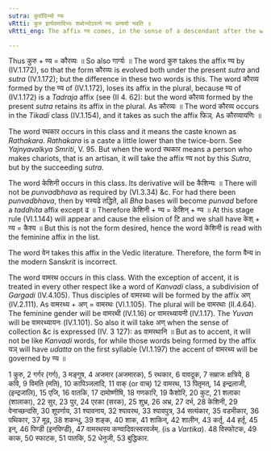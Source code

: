 ```yaml
---
sutra: कुर्वादिभ्यो ण्यः
vRtti: कुरु इत्येवमादिभ्यः शब्देभ्योऽपत्ये ण्यः प्रत्ययो भवति ॥
vRtti_eng: The affix ण्य comes, in the sense of a descendant after the words '_Kuru_' &c.

---
```

Thus कुरु + ण्य = कौरव्यः ॥ So also गार्ग्यः ॥ The word कुरु takes the affix ण्य by (IV.1.172), so that the form कौरव्यः is evolved both under the present _sutra_ and _sutra_ (IV.1.172); but the difference in these two words is this. The word कौरव्य formed by the ण्य of (IV.1.172), loses its affix in the plural, because ण्य of (IV.1.172) is a _Tadraja_ affix (see (II 4. 62): but the word कौरव्य formed by the present _sutra_ retains its affix in the plural. As कौरव्यः ॥ The word कौरव्य occurs in the _Tikadi_ class (IV.1.154), and it takes as such the affix फिञ्. As कौरव्यायणिः ॥

The word रथकार occurs in this class and it means the caste known as _Rathakara_. _Rathakara_ is a caste a little lower than the twice-born. See _Yajnyavalkya_ _Smriti_, V. 95. But when the word रथकार means a person who makes chariots, that is an artisan, it will take the affix ण्य not by this _Sutra_, but by the succeeding _sutra_. 

The word केशिनी occurs in this class. Its derivative will be कैशिन्यः ॥ There will not be _punvadbhava_ as required by (VI.3.34) &c. For had there been _punvadbhava_, then by भस्यढे तद्धिते, all _Bha_ bases will become _punvad_ before a _taddhita_ affix except ढ ॥ Therefore केशिनी + ण्य = केशिन् + ण्य ॥ At this stage rule (VI.1.144) will appear and cause the elision of टि and we shall have केश् + ण्य = कैश्य ॥ But this is not the form desired, hence the word केशिनी is read with the feminine affix in the list.

The word वेन takes this affix in the Vedic literature. Therefore, the form वैन्य in the modern Sanskrit is incorrect.

The word वामरथ occurs in this class. With the exception of accent, it is treated in every other respect like a word of _Kanvadi_ class, a subdivision of _Gargadi_ (IV.4.105). Thus disciples of वामरथ्यः will be formed by the affix अण् (IV.2.111). As वामरथ्य + अण् = वामरथः (VI.1.105). The plural will be वामरथाः (II.4.64). The feminine gender will be वामरथी (IV.1.16) or वामरथ्यायनी (IV.1.17). The _Yuvan_ will be वामरथ्यायनः (IV.1.101). So also it will take अण् when the sense of collection &c is expressed (IV. 3 127): as वामरथानि ॥ But as to accent, it will not be like _Kanvadi_ words, for while those words being formed by the affix यञ् will have _udatta_ on the first syllable (VI.1.197) the accent of वामरथ्य will be governed by ण्य ॥

1 कुरु, 2 गर्गर (गर्ग), 3 मङ्गुष, 4 अजमार (अजमारक), 5 रथकार, 6 वावदूक, 7 सम्राजः क्षत्रिये, 8 कवि, 9 विमति (मति), 10 कापिञ्जलादि, 11 वाक् (or वाच्) 12 वामरथ, 13 पितृमत्, 14 इन्द्रलाजी, (इन्द्रजालि), 15 एजि, 16 वातकि, 17 दामोष्णीषि, 18 गणकारि, 19 कैशोरि, 20 कुट, 21 शलाका (शालाका), 22 सुर, 23 पुर, 24 एरका (सरक), 25 शुभ्र, 26 अभ्र, 27 दर्भ, 28 केशिनी, 29 वेनाच्छन्दसि, 30 शूपर्णाय, 31 श्यावनाय, 32 श्यावरथ, 33 श्यावपुत्र, 34 सत्यंकार, 35 वडभीकार, 36 पथिकार, 37 मूढ, 38 शकन्धु, 39 शङ्क, 40 शाक, 41 शाकिन्, 42 शालीन, 43 कर्तृ, 44 हर्तृ, 45 इन्, 46 पिण्डी (इनपिण्डी), 47 वामरथस्य कण्वादिवत्स्वरवर्जम्. (is a _Vartika_). 48 विस्फोटक, 49 काक, 50 स्फाटक, 51 पातकि, 52 धेनुजी, 53 बुद्धिकार.
